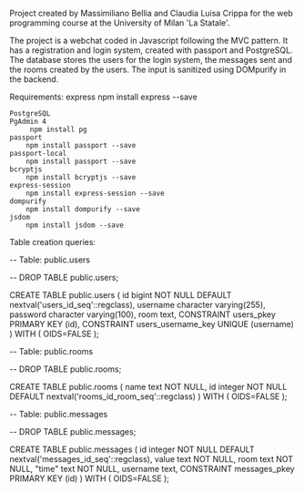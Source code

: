 Project created by Massimiliano Bellia and Claudia Luisa Crippa for the web programming course at the University of Milan 'La Statale'.

The project is a webchat coded in Javascript following the MVC pattern.
It has a registration and login system, created with passport and PostgreSQL.
The database stores the users for the login system, the messages sent and the rooms created by the users.
The input is sanitized using DOMpurify in the backend.

Requirements:
	express
		npm install express --save
		
	PostgreSQL
	PgAdmin 4
		 npm install pg
	passport
		npm install passport --save
	passport-local
		npm install passport --save
	bcryptjs
		npm install bcryptjs --save
	express-session
		npm install express-session --save
	dompurify
		npm install dompurify --save
	jsdom
		npm install jsdom --save


Table creation queries:

-- Table: public.users

-- DROP TABLE public.users;

CREATE TABLE public.users
(
  id bigint NOT NULL DEFAULT nextval('users_id_seq'::regclass),
  username character varying(255),
  password character varying(100),
  room text,
  CONSTRAINT users_pkey PRIMARY KEY (id),
  CONSTRAINT users_username_key UNIQUE (username)
)
WITH (
  OIDS=FALSE
);


-- Table: public.rooms

-- DROP TABLE public.rooms;

CREATE TABLE public.rooms
(
  name text NOT NULL,
  id integer NOT NULL DEFAULT nextval('rooms_id_room_seq'::regclass)
)
WITH (
  OIDS=FALSE
);


-- Table: public.messages

-- DROP TABLE public.messages;

CREATE TABLE public.messages
(
  id integer NOT NULL DEFAULT nextval('messages_id_seq'::regclass),
  value text NOT NULL,
  room text NOT NULL,
  "time" text NOT NULL,
  username text,
  CONSTRAINT messages_pkey PRIMARY KEY (id)
)
WITH (
  OIDS=FALSE
);


		 

		
